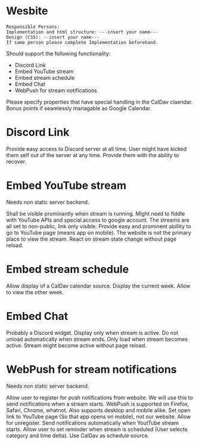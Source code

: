 Wesbite
=======

```
Responsible Persons:
Implementation and html structure: ---insert your name---
Design (CSS): --insert your name---
If same person please complete Implementation beforehand.
```

Should support the following functionality:

* Discord Link
* Embed YouTube stream
* Embed stream schedule
* Embed Chat
* WebPush for stream notifications

Please specify properties that have special handling in the CalDav claendar.
Bonus points if seamlessly managable as Google Calendar.

Discord Link
============

Provide easy access to Discord server at all time. User might have kicked them
self out of the server at any time. Provide them with the ability to recover.

Embed YouTube stream
====================

Needs non static server backend.

Shall be visible prominantly when stream is running. Might need to fiddle with
YouTube APIs and special access to google account. The streams are all set to
non-public, link only visible. Provide easy and prominent abillity to go to
YouTube page (means app on mobile). The website is not the primary place to
view the stream. React on stream state change without page reload.

Embed stream schedule
=====================

Allow display of a CalDav calendar source. Display the current week. Allow to
view the other week.

Embed Chat
==========

Probably a Discord widget. Display only when stream is active. Do not unload
automatically when stream ends. Only load when stream becomes active.
Stream might become active without page reload.

WebPush for stream notifications
================================

Needs non static server backend.

Allow user to register for push notifications from website. We will use this
to send notifications when a stream starts. WebPush is supported on Firefox,
Safari, Chrome, whatnot. Also supports desktop and mobile alike. Set open link
to YouTube page (So that app opens on mobile), not our website. Allow for
unregister. Send notifications automatically when YoutTube stream starts.
Allow user to set reminder when stream is scheduled (User selects category and
time delta). Use CalDav as schedule source.